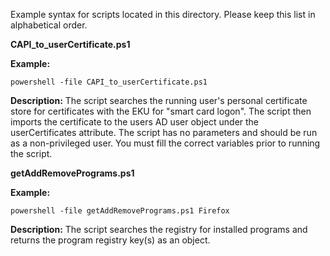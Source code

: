 Example syntax for scripts located in this directory. Please keep this list in alphabetical order.


**CAPI_to_userCertificate.ps1**
  
  **Example:** 
    
    powershell -file CAPI_to_userCertificate.ps1
    
  **Description:** The script searches the running user's personal certificate store for certificates with the EKU for "smart card logon". The script then imports the certificate to the users AD user object under the userCertificates attribute. The script has no parameters and should be run as a non-privileged user. You must fill the correct variables prior to running the script.

**getAddRemovePrograms.ps1**
  
  **Example:**
    
    powershell -file getAddRemovePrograms.ps1 Firefox
  
  **Description:** The script searches the registry for installed programs and returns the program registry key(s) as an object.
